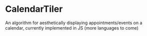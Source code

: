 # CalendarTiler
An algorithm for aesthetically displaying appointments/events on a calendar, currently implemented in JS (more languages to come)
